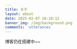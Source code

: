 ```yaml
---
title: 关于
layout: about
date: 2025-02-07 18:10:12
banner_img: /img/background.png
comments: 'utterances
---
```


博客仍在搭建中~~